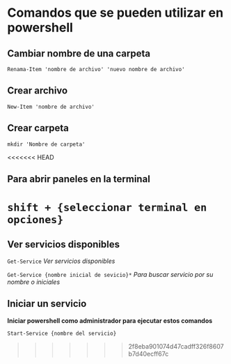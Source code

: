 # Comandos que se pueden utilizar en powershell

## Cambiar nombre de una carpeta

`Renama-Item 'nombre de archivo' 'nuevo nombre de archivo' `

## Crear archivo

`New-Item 'nombre de archivo' `

## Crear carpeta

`mkdir 'Nombre de carpeta' `

<<<<<<< HEAD
## Para abrir paneles en la terminal

`shift + {seleccionar terminal en opciones}`
=======
## Ver servicios disponibles

`Get-Service` _Ver servicios disponibles_

`Get-Service {nombre inicial de sevicio}*` _Para buscar servicio por su nombre o iniciales_

## Iniciar un servicio

**Iniciar powershell como administrador para ejecutar estos comandos**

`Start-Service {nombre del servicio}`
>>>>>>> 2f8eba901074d47cadff326f8607b7d40ecff67c



